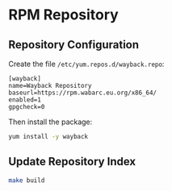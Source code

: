 # RPM Repository

Repository Configuration
-------------------------

Create the file `/etc/yum.repos.d/wayback.repo`:

```
[wayback]
name=Wayback Repository
baseurl=https://rpm.wabarc.eu.org/x86_64/
enabled=1
gpgcheck=0
```

Then install the package:

```bash
yum install -y wayback
```

Update Repository Index
-----------------------

```bash
make build
```
